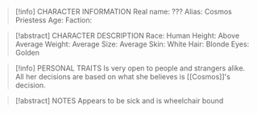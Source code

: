 
> [!info] CHARACTER INFORMATION
> Real name: ???
> Alias: Cosmos Priestess
> Age:
> Faction:
> 

> [!abstract] CHARACTER DESCRIPTION
> Race: Human
> Height: Above Average
> Weight: Average
> Size: Average
> Skin: White
> Hair: Blonde
> Eyes: Golden

> [!info] PERSONAL TRAITS
>Is very open to people and strangers alike. All her decisions are based on what she believes is [[Cosmos]]'s decision.

> [!abstract] NOTES
> Appears to be sick and is wheelchair bound
